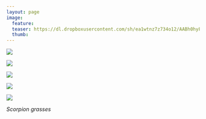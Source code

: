 ```yaml
---
layout: page
image:
  feature:
  teaser: https://dl.dropboxusercontent.com/sh/ea1wtnz7z734o12/AABh0hyFOZ-ghYtBMCU9xcuZa/luontokuvat/kes%C3%A4/3/DS18272-245px.jpg
  thumb:
---
```


[![](https://dl.dropboxusercontent.com/sh/ea1wtnz7z734o12/AAC7jl1DzcWnP7fF0UulrFvta/luontokuvat/kes%C3%A4/3/DS18205-800px.jpg)](https://dl.dropboxusercontent.com/sh/ea1wtnz7z734o12/AAC8K0o5Isf-cUfalDwA0dvUa/luontokuvat/kes%C3%A4/3/DS18205.jpg)

[![](https://dl.dropboxusercontent.com/sh/ea1wtnz7z734o12/AADZU8VJg2wLmbh-B3qDmvMHa/luontokuvat/kes%C3%A4/3/DS18254-800px.jpg)](https://dl.dropboxusercontent.com/sh/ea1wtnz7z734o12/AABKoS-cN9ZIv9apB1agBFoZa/luontokuvat/kes%C3%A4/3/DS18254.jpg)

[![](https://dl.dropboxusercontent.com/sh/ea1wtnz7z734o12/AABr9Zmcbxcx8NtX7oogus9-a/luontokuvat/kes%C3%A4/3/DS18270-800px.jpg)](https://dl.dropboxusercontent.com/sh/ea1wtnz7z734o12/AAAAgDRyWZwD-dvxwvXrDpjca/luontokuvat/kes%C3%A4/3/DS18270.jpg)

[![](https://dl.dropboxusercontent.com/sh/ea1wtnz7z734o12/AACDJquzZUPpi-6DrbxRh0nia/luontokuvat/kes%C3%A4/3/DS18272-800px.jpg)](https://dl.dropboxusercontent.com/sh/ea1wtnz7z734o12/AACpHP85L5z8NJQWH22I14era/luontokuvat/kes%C3%A4/3/DS18272.jpg)

[![](https://dl.dropboxusercontent.com/sh/ea1wtnz7z734o12/AAAn0Yqds0pgVx5P4zAgbabla/luontokuvat/kes%C3%A4/3/DS18275-800px.jpg)](https://dl.dropboxusercontent.com/sh/ea1wtnz7z734o12/AAAU8Fr9IorkFjtldFrVECuSa/luontokuvat/kes%C3%A4/3/DS18275.jpg)

*Scorpion grasses*
